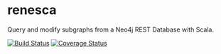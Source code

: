 renesca
=======

Query and modify subgraphs from a Neo4j REST Database with Scala.

[![Build Status](https://travis-ci.org/renesca/renesca.svg)](https://travis-ci.org/renesca/renesca)
[![Coverage Status](https://img.shields.io/coveralls/fdietze/renesca.svg)](https://coveralls.io/r/fdietze/renesca)
